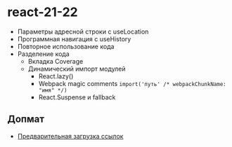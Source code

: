 # react-21-22

- Параметры адресной строки c useLocation
- Программная навигация с useHistory
- Повторное использование кода
- Разделение кода
  - Вкладка Coverage
  - Динамический импорт модулей
    - React.lazy()
    - Webpack magic comments `import('путь' /* webpackChunkName: "имя" */)`
    - React.Suspense и fallback

## Допмат

- [Предварительная загрузка ссылок](https://web.dev/quicklink/)

